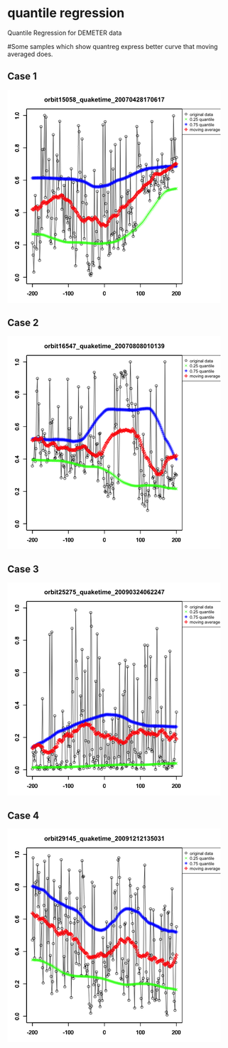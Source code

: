 # quantile regression
Quantile Regression for DEMETER data


#Some samples which show quantreg express better curve that moving averaged does.

## Case 1

<img src="./Figures/orbit15058_quaketime_20070428170617 .png" width="480px">


## Case 2

<img src="./Figures/orbit16547_quaketime_20070808010139 .png" width="480px">


## Case 3

<img src="./Figures/orbit25275_quaketime_20090324062247 .png" width="480px">


## Case 4

<img src="./Figures/orbit29145_quaketime_20091212135031 .png" width="480px">

